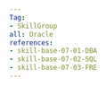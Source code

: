 ```yaml
---
Tag: 
- SkillGroup
all: Oracle
references:
- skill-base-07-01-DBA
- skill-base-07-02-SQL
- skill-base-07-03-FRE
---
```

  
